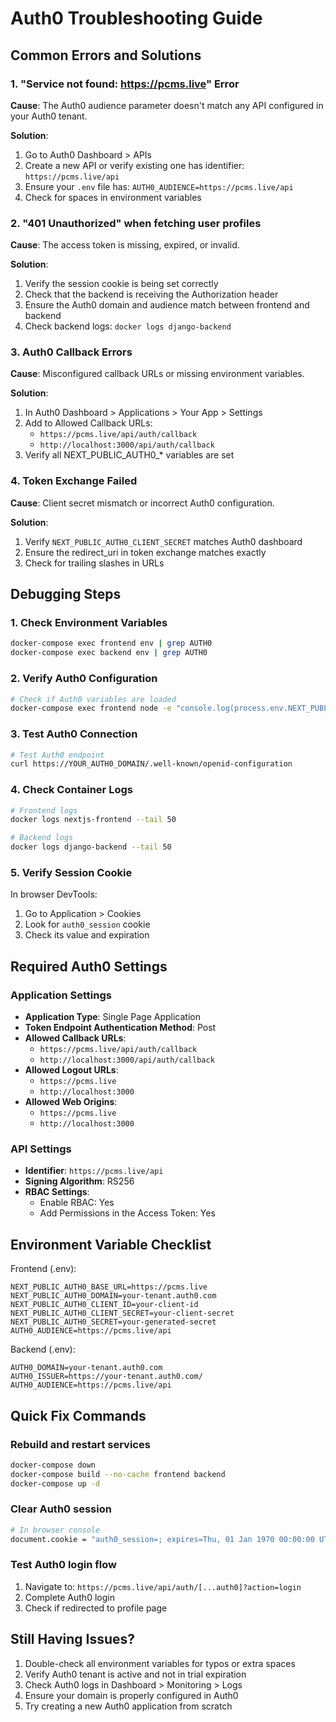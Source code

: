 # Auth0 Troubleshooting Guide

## Common Errors and Solutions

### 1. "Service not found: https://pcms.live" Error

**Cause**: The Auth0 audience parameter doesn't match any API configured in your Auth0 tenant.

**Solution**:
1. Go to Auth0 Dashboard > APIs
2. Create a new API or verify existing one has identifier: `https://pcms.live/api`
3. Ensure your `.env` file has: `AUTH0_AUDIENCE=https://pcms.live/api`
4. Check for spaces in environment variables

### 2. "401 Unauthorized" when fetching user profiles

**Cause**: The access token is missing, expired, or invalid.

**Solution**:
1. Verify the session cookie is being set correctly
2. Check that the backend is receiving the Authorization header
3. Ensure the Auth0 domain and audience match between frontend and backend
4. Check backend logs: `docker logs django-backend`

### 3. Auth0 Callback Errors

**Cause**: Misconfigured callback URLs or missing environment variables.

**Solution**:
1. In Auth0 Dashboard > Applications > Your App > Settings
2. Add to Allowed Callback URLs:
   - `https://pcms.live/api/auth/callback`
   - `http://localhost:3000/api/auth/callback`
3. Verify all NEXT_PUBLIC_AUTH0_* variables are set

### 4. Token Exchange Failed

**Cause**: Client secret mismatch or incorrect Auth0 configuration.

**Solution**:
1. Verify `NEXT_PUBLIC_AUTH0_CLIENT_SECRET` matches Auth0 dashboard
2. Ensure the redirect_uri in token exchange matches exactly
3. Check for trailing slashes in URLs

## Debugging Steps

### 1. Check Environment Variables
```bash
docker-compose exec frontend env | grep AUTH0
docker-compose exec backend env | grep AUTH0
```

### 2. Verify Auth0 Configuration
```bash
# Check if Auth0 variables are loaded
docker-compose exec frontend node -e "console.log(process.env.NEXT_PUBLIC_AUTH0_DOMAIN)"
```

### 3. Test Auth0 Connection
```bash
# Test Auth0 endpoint
curl https://YOUR_AUTH0_DOMAIN/.well-known/openid-configuration
```

### 4. Check Container Logs
```bash
# Frontend logs
docker logs nextjs-frontend --tail 50

# Backend logs
docker logs django-backend --tail 50
```

### 5. Verify Session Cookie
In browser DevTools:
1. Go to Application > Cookies
2. Look for `auth0_session` cookie
3. Check its value and expiration

## Required Auth0 Settings

### Application Settings
- **Application Type**: Single Page Application
- **Token Endpoint Authentication Method**: Post
- **Allowed Callback URLs**: 
  - `https://pcms.live/api/auth/callback`
  - `http://localhost:3000/api/auth/callback`
- **Allowed Logout URLs**:
  - `https://pcms.live`
  - `http://localhost:3000`
- **Allowed Web Origins**:
  - `https://pcms.live`
  - `http://localhost:3000`

### API Settings
- **Identifier**: `https://pcms.live/api`
- **Signing Algorithm**: RS256
- **RBAC Settings**:
  - Enable RBAC: Yes
  - Add Permissions in the Access Token: Yes

## Environment Variable Checklist

Frontend (.env):
```
NEXT_PUBLIC_AUTH0_BASE_URL=https://pcms.live
NEXT_PUBLIC_AUTH0_DOMAIN=your-tenant.auth0.com
NEXT_PUBLIC_AUTH0_CLIENT_ID=your-client-id
NEXT_PUBLIC_AUTH0_CLIENT_SECRET=your-client-secret
NEXT_PUBLIC_AUTH0_SECRET=your-generated-secret
AUTH0_AUDIENCE=https://pcms.live/api
```

Backend (.env):
```
AUTH0_DOMAIN=your-tenant.auth0.com
AUTH0_ISSUER=https://your-tenant.auth0.com/
AUTH0_AUDIENCE=https://pcms.live/api
```

## Quick Fix Commands

### Rebuild and restart services
```bash
docker-compose down
docker-compose build --no-cache frontend backend
docker-compose up -d
```

### Clear Auth0 session
```bash
# In browser console
document.cookie = "auth0_session=; expires=Thu, 01 Jan 1970 00:00:00 UTC; path=/;";
```

### Test Auth0 login flow
1. Navigate to: `https://pcms.live/api/auth/[...auth0]?action=login`
2. Complete Auth0 login
3. Check if redirected to profile page

## Still Having Issues?

1. Double-check all environment variables for typos or extra spaces
2. Verify Auth0 tenant is active and not in trial expiration
3. Check Auth0 logs in Dashboard > Monitoring > Logs
4. Ensure your domain is properly configured in Auth0
5. Try creating a new Auth0 application from scratch